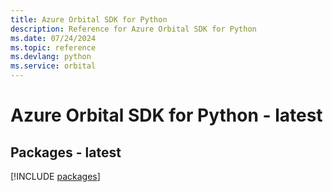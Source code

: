 ```yaml
---
title: Azure Orbital SDK for Python
description: Reference for Azure Orbital SDK for Python
ms.date: 07/24/2024
ms.topic: reference
ms.devlang: python
ms.service: orbital
---
```

# Azure Orbital SDK for Python - latest
## Packages - latest
[!INCLUDE [packages](orbital-index.md)]